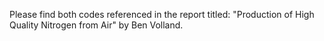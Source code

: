 Please find both codes referenced in the report titled: "Production of High Quality Nitrogen from Air" by Ben Volland.
